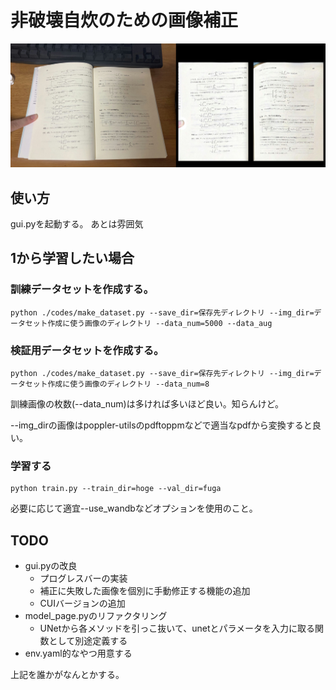 # 非破壊自炊のための画像補正
![入力](teaser.jpg)
## 使い方
gui.pyを起動する。
あとは雰囲気

## 1から学習したい場合
### 訓練データセットを作成する。
```
python ./codes/make_dataset.py --save_dir=保存先ディレクトリ --img_dir=データセット作成に使う画像のディレクトリ --data_num=5000 --data_aug
```
### 検証用データセットを作成する。
```
python ./codes/make_dataset.py --save_dir=保存先ディレクトリ --img_dir=データセット作成に使う画像のディレクトリ --data_num=8
```
訓練画像の枚数(--data_num)は多ければ多いほど良い。知らんけど。

--img_dirの画像はpoppler-utilsのpdftoppmなどで適当なpdfから変換すると良い。
### 学習する
```
python train.py --train_dir=hoge --val_dir=fuga
```
必要に応じて適宜--use_wandbなどオプションを使用のこと。
## TODO
- gui.pyの改良
    - プログレスバーの実装
    - 補正に失敗した画像を個別に手動修正する機能の追加
    - CUIバージョンの追加
- model_page.pyのリファクタリング
    - UNetから各メソッドを引っこ抜いて、unetとパラメータを入力に取る関数として別途定義する
- env.yaml的なやつ用意する

上記を誰かがなんとかする。
